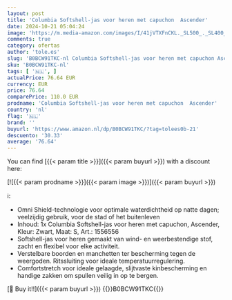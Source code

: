 ```yaml
---
layout: post
title: 'Columbia Softshell-jas voor heren met capuchon  Ascender'
date: 2024-10-21 05:04:24
image: 'https://m.media-amazon.com/images/I/41jVTXFnCKL._SL500_._SL400_.jpg'
comments: true
category: ofertas
author: 'tole.es'
slug: 'B0BCW91TKC-nl Columbia Softshell-jas voor heren met capuchon Ascender'
sku: 'B0BCW91TKC-nl'
tags: [ '🇳🇱', ]
actualPrice: 76.64 EUR
currency: EUR
price: 76.64
comparePrice: 110.0 EUR
prodname: 'Columbia Softshell-jas voor heren met capuchon  Ascender'
country: 'nl'
flag: '🇳🇱'
brand: ''
buyurl: 'https://www.amazon.nl/dp/B0BCW91TKC/?tag=tolees0b-21'
descuento: '30.33'
average: '76.64'
---
```


You can find [{{< param title >}}]({{< param buyurl >}}) with a discount here:

[![{{< param prodname >}}]({{< param image >}})]({{< param buyurl >}})

ℹ️:

- Omni Shield-technologie voor optimale waterdichtheid op natte dagen; veelzijdig gebruik, voor de stad of het buitenleven
- Inhoud: 1x Columbia Softshell-jas voor heren met capuchon, Ascender, Kleur: Zwart, Maat: S, Art.: 1556556
- Softshell-jas voor heren gemaakt van wind- en weerbestendige stof, zacht en flexibel voor elke activiteit.
- Verstelbare boorden en manchetten ter bescherming tegen de weergoden. Ritssluiting voor ideale temperatuurregulering.
- Comfortstretch voor ideale gelaagde, slijtvaste kinbescherming en handige zakken om spullen veilig in op te bergen.

[🛒 Buy it!!]({{< param buyurl >}})
{{<world>}}B0BCW91TKC{{</world>}}
